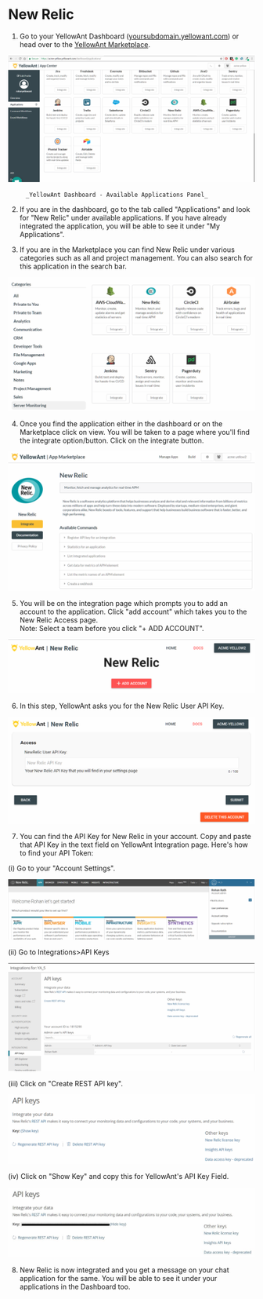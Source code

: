# New Relic

1. Go to your YellowAnt Dashboard \([yoursubdomain.yellowant.com](https://github.com/yellowanthq/yellowant-help-center/tree/bdad19066023aa6a8b667a1d6f05b72945b49759/yoursubdomain.yellowant.com)\) or head over to the [YellowAnt Marketplace](https://www.yellowant.com/marketplace). 

![](../../.gitbook/assets/image%20%286%29.png)

         _YellowAnt Dashboard - Available Applications Panel_

2. If you are in the dashboard, go to the tab called "Applications" and look for "New Relic" under available applications. If you have already integrated the application, you will be able to see it under "My Applications".

3. If you are in the Marketplace you can find New Relic under various categories such as all and project management. You can also search for this application in the search bar.  


![](../../.gitbook/assets/image%20%28170%29.png)

4. Once you find the application either in the dashboard or on the Marketplace click on view. You will be taken to a page where you'll find the integrate option/button. Click on the integrate button.  


![](../../.gitbook/assets/image%20%2884%29.png)

5. You will be on the integration page which prompts you to add an account to the application. Click "add account" which takes you to the New Relic Access page.  
Note: Select a team before you click "+ ADD ACCOUNT".  


![](../../.gitbook/assets/image%20%28108%29.png)

6. In this step, YellowAnt asks you for the New Relic User API Key.  


![](../../.gitbook/assets/image%20%2856%29.png)

7. You can find the API Key for New Relic in your account. Copy and paste that API Key in the text field on YellowAnt Integration page. Here's how to find your API Token:

\(i\) Go to your "Account Settings".

![](../../.gitbook/assets/image%20%28104%29.png)

\(ii\) Go to Integrations&gt;API Keys

![](../../.gitbook/assets/image%20%28133%29.png)

\(iii\) Click on "Create REST API key".

![](../../.gitbook/assets/image%20%2893%29.png)

\(iv\) Click on "Show Key" and copy this for YellowAnt's API Key Field.

![](../../.gitbook/assets/image%20%28218%29.png)

8. New Relic is now integrated and you get a message on your chat application for the same. You will be able to see it under your applications in the Dashboard too.

